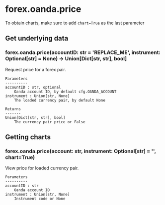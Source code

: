 # forex.oanda.price

To obtain charts, make sure to add `chart=True` as the last parameter

## Get underlying data 
### forex.oanda.price(accountID: str = 'REPLACE_ME', instrument: Optional[str] = None) -> Union[Dict[str, str], bool]

Request price for a forex pair.

    Parameters
    ----------
    accountID : str, optional
        Oanda account ID, by default cfg.OANDA_ACCOUNT
    instrument : Union[str, None]
        The loaded currency pair, by default None

    Returns
    -------
    Union[Dict[str, str], bool]
        The currency pair price or False

## Getting charts 
### forex.oanda.price(account: str, instrument: Optional[str] = '', chart=True)

View price for loaded currency pair.

    Parameters
    ----------
    accountID : str
        Oanda account ID
    instrument : Union[str, None]
        Instrument code or None
